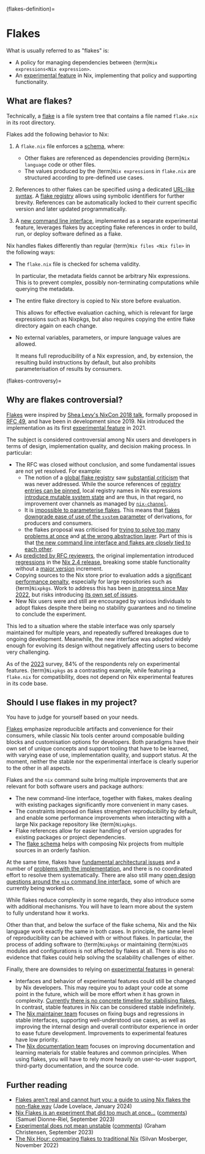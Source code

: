 (flakes-definition)=
# Flakes

What is usually referred to as "flakes" is:
- A policy for managing dependencies between {term}`Nix expressions<Nix expression>`.
- An [experimental feature] in Nix, implementing that policy and supporting functionality.

[experimental feature]: https://nix.dev/manual/nix/stable/contributing/experimental-features

## What are flakes?

Technically, a [flake](https://nix.dev/manual/nix/stable/command-ref/new-cli/nix3-flake.html#description) is a file system tree that contains a file named `flake.nix` in its root directory.

Flakes add the following behavior to Nix:

1. A `flake.nix` file enforces a [schema], where:
   - Other flakes are referenced as dependencies providing {term}`Nix language` code or other files.
   - The values produced by the {term}`Nix expression`s in `flake.nix` are structured according to pre-defined use cases.

   [schema]: https://nix.dev/manual/nix/stable/command-ref/new-cli/nix3-flake.html#flake-format

1. References to other flakes can be specified using a dedicated [URL-like syntax](https://nix.dev/manual/nix/stable/command-ref/new-cli/nix3-flake.html#flake-references).
   A [flake registry] allows using symbolic identifiers for further brevity.
   References can be automatically locked to their current specific version and later updated programmatically.

   [flake registry]: https://nix.dev/manual/nix/stable/command-ref/new-cli/nix3-registry.html

1. A [new command line interface], implemented as a separate experimental feature, leverages flakes by accepting flake references in order to build, run, or deploy software defined as a flake.

   [new command line interface]: https://nix.dev/manual/nix/stable/command-ref/new-cli/nix.html

Nix handles flakes differently than regular {term}`Nix files <Nix file>` in the following ways:

- The `flake.nix` file is checked for schema validity.

  In particular, the metadata fields cannot be arbitrary Nix expressions.
  This is to prevent complex, possibly non-terminating computations while querying the metadata.

- The entire flake directory is copied to Nix store before evaluation.

  This allows for effective evaluation caching, which is relevant for large expressions such as Nixpkgs, but also requires copying the entire flake directory again on each change.

- No external variables, parameters, or impure language values are allowed.

  It means full reproducibility of a Nix expression, and, by extension, the resulting build instructions by default, but also prohibits parameterisation of results by consumers.

(flakes-controversy)=
## Why are flakes controversial?

[Flakes](flakes-definition) were inspired by [Shea Levy's NixCon 2018 talk](https://www.youtube.com/watch?v=DHOLjsyXPtM), formally proposed in [RFC 49](https://github.com/NixOS/rfcs/pull/49), and have been in development since 2019.
Nix introduced the implementation as its first [experimental feature] in 2021.

The subject is considered controversial among Nix users and developers in terms of design, implementation quality, and decision making process.
In particular:
- The RFC was closed without conclusion, and some fundamental issues are not yet resolved.
  For example:
  - The notion of a [global flake registry](https://github.com/NixOS/flake-registry) saw [substantial criticism](https://github.com/NixOS/rfcs/pull/49#issuecomment-635635333) that was never addressed.
    While the source references of [registry entries can be pinned](https://nix.dev/manual/nix/stable/command-ref/new-cli/nix3-registry-pin), local registry names in Nix expressions [introduce mutable system state](https://github.com/NixOS/nix/issues/7422) and are thus, in that regard, no improvement over channels as managed by [`nix-channel`](https://nix.dev/manual/nix/stable/command-ref/nix-channel).
  - It is [impossible to parameterise flakes](https://github.com/NixOS/nix/issues/2861).
    This means that [flakes downgrade ease of use of the `system` parameter](https://github.com/NixOS/nix/issues/3843) of derivations, for producers and consumers.
  - the flakes proposal was criticised for [trying to solve too many problems at once](https://github.com/nixos/rfcs/pull/49#issuecomment-521998933) and [at the wrong abstraction layer](https://discourse.nixos.org/t/nixpkgs-cli-working-group-member-search/30517).
    Part of this is that [the new command line interface and flakes are closely tied to each other](https://discourse.nixos.org/t/2023-03-06-nix-team-meeting-minutes-38/26056#cli-stabilisation-announcement-draft-4).
- As [predicted by RFC reviewers](https://github.com/NixOS/rfcs/pull/49#issuecomment-588990425), the original implementation introduced [regressions](https://discourse.nixos.org/t/nix-2-4-and-what-s-next/16257) in the [Nix 2.4 release](https://nix.dev/manual/nix/stable/release-notes/rl-2.4.html), breaking some stable functionality without a [major version](https://semver.org/) increment.
- Copying sources to the Nix store prior to evaluation adds a [significant performance penalty](https://github.com/NixOS/nix/issues/3121), especially for large repositories such as {term}`Nixpkgs`.
  Work to address this has been [in progress since May 2022](https://github.com/NixOS/nix/pull/6530), but risks introducing [its own set of issues](https://github.com/NixOS/nix/pull/6530#issuecomment-1850565931).
- New Nix users were and still are encouraged by various individuals to adopt flakes despite there being no stability guarantees and no timeline to conclude the experiment.

This led to a situation where the stable interface was only sparsely maintained for multiple years, and repeatedly suffered breakages due to ongoing development.
Meanwhile, the new interface was adopted widely enough for evolving its design without negatively affecting users to become very challenging.

As of the [2023](https://discourse.nixos.org/t/nix-community-survey-2023-results/33124) survey, 84% of the respondents rely on experimental features.
{term}`Nixpkgs` as a contrasting example, while featuring a `flake.nix` for compatibility, does not depend on Nix experimental features in its code base.

## Should I use flakes in my project?

You have to judge for yourself based on your needs.

[Flakes](flakes-definition) emphasize reproducible artifacts and convenience for their consumers, while classic Nix tools center around composable building blocks and customisation options for developers.
Both paradigms have their own set of unique concepts and support tooling that have to be learned, with varying ease of use, implementation quality, and support status.
At the moment, neither the stable nor the experimental interface is clearly superior to the other in all aspects.

Flakes and the `nix` command suite bring multiple improvements that are relevant for both software users and package authors:

- The new command-line interface, together with flakes, makes dealing with existing packages significantly more convenient in many cases.
- The constraints imposed on flakes strengthen reproducibility by default, and enable some performance improvements when interacting with a large Nix package repository like {term}`Nixpkgs`.
- Flake references allow for easier handling of version upgrades for existing packages or project dependencies.
- The [flake schema][schema] helps with composing Nix projects from multiple sources in an orderly fashion.

At the same time, flakes have [fundamental architectural issues](flakes-controversy) and a number of [problems with the implementation](https://github.com/NixOS/nix/issues?q=is%3Aissue+is%3Aopen+label%3Aflakes+sort%3Areactions-%2B1-desc), and there is no coordinated effort to resolve them systematically.
There are also still many [open design questions around the `nix` command line interface](https://github.com/NixOS/nix/issues?q=is%3Aissue+is%3Aopen+label%3Anew-cli+sort%3Areactions-%2B1-desc), some of which are currently being worked on.

While flakes reduce complexity in some regards, they also introduce some with additional mechanisms.
You will have to learn more about the system to fully understand how it works.

Other than that, and below the surface of the flake schema, Nix and the Nix language work exactly the same in both cases.
In principle, the same level of reproducibility can be achieved with or without flakes.
In particular, the process of adding software to {term}`Nixpkgs` or maintaining {term}`NixOS` modules and configurations is not affected by flakes at all.
There is also no evidence that flakes could help solving the scalability challenges of either.

Finally, there are downsides to relying on [experimental features][experimental feature] in general:

- Interfaces and behavior of experimental features could still be changed by Nix developers.
  This may require you to adapt your code at some point in the future, which will be more effort when it has grown in complexity.
  [Currently there is no concrete timeline for stabilising flakes.](https://discourse.nixos.org/t/stabilising-the-new-nix-command-line-interface/35531#p-123372-how-does-this-relate-to-flakes-3)
  In contrast, stable features in Nix can be considered stable indefinitely.
- The [Nix maintainer team](https://nixos.org/community/teams/nix.html) focuses on fixing bugs and regressions in stable interfaces, supporting well-understood use cases, as well as improving the internal design and overall contributor experience in order to ease future development.
  Improvements to experimental features have low priority.
- The [Nix documentation team](https://nixos.org/community/teams/documentation.html) focuses on improving documentation and learning materials for stable features and common principles.
  When using flakes, you will have to rely more heavily on user-to-user support, third-party documentation, and the source code.

## Further reading

- [Flakes aren't real and cannot hurt you: a guide to using Nix flakes the non-flake way](https://jade.fyi/blog/flakes-arent-real/) (Jade Lovelace, January 2024)
- [Nix Flakes is an experiment that did too much at once...](https://samuel.dionne-riel.com/blog/2023/09/06/flakes-is-an-experiment-that-did-too-much-at-once.html) ([comments](https://discourse.nixos.org/t/nix-flakes-is-an-experiment-that-did-too-much-at-once/32707)) (Samuel Dionne-Riel, September 2023)
- [Experimental does not mean unstable](https://determinate.systems/posts/experimental-does-not-mean-unstable) ([comments](https://discourse.nixos.org/t/experimental-does-not-mean-unstable-detsyss-perspective-on-nix-flakes/32703)) (Graham Christensen, September 2023)
- [The Nix Hour: comparing flakes to traditional Nix](https://www.youtube.com/watch?v=atmoYyBAhF4) (Silvan Mosberger, November 2022)


